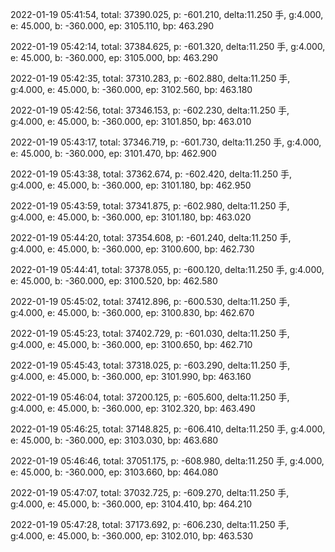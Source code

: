 2022-01-19 05:41:54, total: 37390.025, p: -601.210, delta:11.250 手, g:4.000, e: 45.000, b: -360.000, ep: 3105.110, bp: 463.290

2022-01-19 05:42:14, total: 37384.625, p: -601.320, delta:11.250 手, g:4.000, e: 45.000, b: -360.000, ep: 3105.000, bp: 463.290

2022-01-19 05:42:35, total: 37310.283, p: -602.880, delta:11.250 手, g:4.000, e: 45.000, b: -360.000, ep: 3102.560, bp: 463.180

2022-01-19 05:42:56, total: 37346.153, p: -602.230, delta:11.250 手, g:4.000, e: 45.000, b: -360.000, ep: 3101.850, bp: 463.010

2022-01-19 05:43:17, total: 37346.719, p: -601.730, delta:11.250 手, g:4.000, e: 45.000, b: -360.000, ep: 3101.470, bp: 462.900

2022-01-19 05:43:38, total: 37362.674, p: -602.420, delta:11.250 手, g:4.000, e: 45.000, b: -360.000, ep: 3101.180, bp: 462.950

2022-01-19 05:43:59, total: 37341.875, p: -602.980, delta:11.250 手, g:4.000, e: 45.000, b: -360.000, ep: 3101.180, bp: 463.020

2022-01-19 05:44:20, total: 37354.608, p: -601.240, delta:11.250 手, g:4.000, e: 45.000, b: -360.000, ep: 3100.600, bp: 462.730

2022-01-19 05:44:41, total: 37378.055, p: -600.120, delta:11.250 手, g:4.000, e: 45.000, b: -360.000, ep: 3100.520, bp: 462.580

2022-01-19 05:45:02, total: 37412.896, p: -600.530, delta:11.250 手, g:4.000, e: 45.000, b: -360.000, ep: 3100.830, bp: 462.670

2022-01-19 05:45:23, total: 37402.729, p: -601.030, delta:11.250 手, g:4.000, e: 45.000, b: -360.000, ep: 3100.650, bp: 462.710

2022-01-19 05:45:43, total: 37318.025, p: -603.290, delta:11.250 手, g:4.000, e: 45.000, b: -360.000, ep: 3101.990, bp: 463.160

2022-01-19 05:46:04, total: 37200.125, p: -605.600, delta:11.250 手, g:4.000, e: 45.000, b: -360.000, ep: 3102.320, bp: 463.490

2022-01-19 05:46:25, total: 37148.825, p: -606.410, delta:11.250 手, g:4.000, e: 45.000, b: -360.000, ep: 3103.030, bp: 463.680

2022-01-19 05:46:46, total: 37051.175, p: -608.980, delta:11.250 手, g:4.000, e: 45.000, b: -360.000, ep: 3103.660, bp: 464.080

2022-01-19 05:47:07, total: 37032.725, p: -609.270, delta:11.250 手, g:4.000, e: 45.000, b: -360.000, ep: 3104.410, bp: 464.210

2022-01-19 05:47:28, total: 37173.692, p: -606.230, delta:11.250 手, g:4.000, e: 45.000, b: -360.000, ep: 3102.010, bp: 463.530